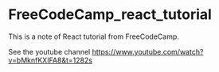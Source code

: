 # FreeCodeCamp_react_tutorial
This is a note of React tutorial from FreeCodeCamp.

See the youtube channel
https://www.youtube.com/watch?v=bMknfKXIFA8&t=1282s
